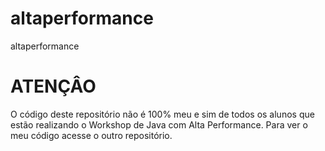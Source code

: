 # altaperformance
altaperformance

<h1><b>ATENÇÂO</b></h1>

O código deste repositório não é 100% meu e sim de todos os alunos que estão realizando o Workshop de Java com Alta Performance.
Para ver o meu código acesse o outro repositório.
